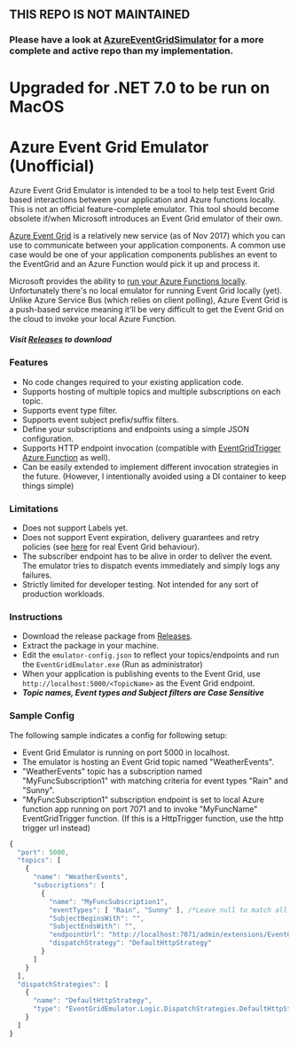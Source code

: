 ## THIS REPO IS NOT MAINTAINED
### Please have a look at [AzureEventGridSimulator](https://github.com/pmcilreavy/AzureEventGridSimulator) for a more complete and active repo than my implementation.

# Upgraded for .NET 7.0 to be run on MacOS

# Azure Event Grid Emulator (Unofficial)

Azure Event Grid Emulator is intended to be a tool to help test Event Grid based interactions between your application and Azure functions locally. This is not an official feature-complete emulator. This tool should become obsolete if/when Microsoft introduces an Event Grid emulator of their own.

[Azure Event Grid](https://azure.microsoft.com/en-us/services/event-grid/) is a relatively new service (as of Nov 2017) which you can use to communicate between your application components. A common use case would be one of your application components publishes an event to the EventGrid and an Azure Function would pick it up and process it.

Microsoft provides the ability to [run your Azure Functions locally](https://docs.microsoft.com/en-us/azure/azure-functions/functions-run-local). Unfortunately there's no local emulator for running Event Grid locally (yet). Unlike Azure Service Bus (which relies on client polling), Azure Event Grid is a push-based service meaning it'll be very difficult to get the Event Grid on the cloud to invoke your local Azure Function.

##### Visit [Releases](https://github.com/ravinsp/eventgrid-emulator/releases) to download

### Features

 * No code changes required to your existing application code.
 * Supports hosting of multiple topics and multiple subscriptions on each topic.
 * Supports event type filter.
 * Supports event subject prefix/suffix filters.
 * Define your subscriptions and endpoints using a simple JSON configuration.
 * Supports HTTP endpoint invocation (compatible with [EventGridTrigger Azure Function](https://github.com/Azure/azure-functions-eventgrid-extension) as well).
 * Can be easily extended to implement different invocation strategies in the future. (However, I intentionally avoided using a DI container to keep things simple)

### Limitations

 * Does not support Labels yet.
 * Does not support Event expiration, delivery guarantees and retry policies (see [here](https://docs.microsoft.com/en-us/azure/event-grid/delivery-and-retry) for real Event Grid behaviour).
 * The subscriber endpoint has to be alive in order to deliver the event. The emulator tries to dispatch events immediately and simply logs any failures.
 * Strictly limited for developer testing. Not intended for any sort of production workloads.

### Instructions

 * Download the release package from [Releases](https://github.com/ravinsp/eventgrid-emulator/releases).
 * Extract the package in your machine.
 * Edit the `emulator-config.json` to reflect your topics/endpoints and run the `EventGridEmulator.exe` (Run as administrator)
 * When your application is publishing events to the Event Grid, use `http://localhost:5000/<TopicName>` as the Event Grid endpoint.
 * **_Topic names, Event types and Subject filters are Case Sensitive_**

### Sample Config
The following sample indicates a config for following setup:
 * Event Grid Emulator is running on port 5000 in localhost.
 * The emulator is hosting an Event Grid topic named "WeatherEvents".
 * "WeatherEvents" topic has a subscription named "MyFuncSubscription1" with matching criteria for event types "Rain" and "Sunny".
 * "MyFuncSubscription1" subscription endpoint is set to local Azure function app running on port 7071 and to invoke "MyFuncName" EventGridTrigger function. (If this is a HttpTrigger function, use the http trigger url instead)

```javascript
{
  "port": 5000,
  "topics": [
    {
      "name": "WeatherEvents",
      "subscriptions": [
        {
          "name": "MyFuncSubscription1",
          "eventTypes": [ "Rain", "Sunny" ], /*Leave null to match all event types*/
          "SubjectBeginsWith": "",
          "SubjectEndsWith": "",
          "endpointUrl": "http://localhost:7071/admin/extensions/EventGridExtensionConfig?functionName=MyFuncName",
          "dispatchStrategy": "DefaultHttpStrategy"
        }
      ]
    }
  ],
  "dispatchStrategies": [
    {
      "name": "DefaultHttpStrategy",
      "type": "EventGridEmulator.Logic.DispatchStrategies.DefaultHttpStrategy"
    }
  ]
}
```
